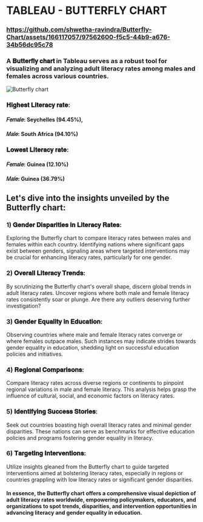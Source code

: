
# TABLEAU - BUTTERFLY CHART


### https://github.com/shwetha-ravindra/Butterfly-Chart/assets/166117057/97562600-f5c5-44b9-a676-34b56dc95c78

### A 𝐁𝐮𝐭𝐭𝐞𝐫𝐟𝐥𝐲 𝐜𝐡𝐚𝐫𝐭 in Tableau serves as a robust tool for visualizing and analyzing adult literacy rates among males and females across various countries. 

![Butterfly chart](https://github.com/shwetha-ravindra/Butterfly-Chart/assets/166117057/b096571b-2cd7-4bf8-b295-d44beafe0d64)




### 𝐇𝐢𝐠𝐡𝐞𝐬𝐭 𝐋𝐢𝐭𝐞𝐫𝐚𝐜𝐲 𝐫𝐚𝐭𝐞: 
#### 𝐹𝑒𝑚𝑎𝑙𝑒: Seychelles (94.45%), 
#### 𝑀𝑎𝑙𝑒:   South Africa (94.10%)

### 𝐋𝐨𝐰𝐞𝐬𝐭 𝐋𝐢𝐭𝐞𝐫𝐚𝐜𝐲 𝐫𝐚𝐭𝐞:
#### 𝐹𝑒𝑚𝑎𝑙𝑒: Guinea (12.10%) 
#### 𝑀𝑎𝑙𝑒: Guinea (36.79%)

## Let's dive into the insights unveiled by the Butterfly chart:

### 1) 𝐆𝐞𝐧𝐝𝐞𝐫 𝐃𝐢𝐬𝐩𝐚𝐫𝐢𝐭𝐢𝐞𝐬 𝐢𝐧 𝐋𝐢𝐭𝐞𝐫𝐚𝐜𝐲 𝐑𝐚𝐭𝐞𝐬: 
Exploring the Butterfly chart to compare literacy rates between males and females within each country. Identifying nations where significant gaps exist between genders, signaling areas where targeted interventions may be crucial for enhancing literacy rates, particularly for one gender.

### 2) 𝐎𝐯𝐞𝐫𝐚𝐥𝐥 𝐋𝐢𝐭𝐞𝐫𝐚𝐜𝐲 𝐓𝐫𝐞𝐧𝐝𝐬:
By scrutinizing the Butterfly chart's overall shape, discern global trends in adult literacy rates. Uncover regions where both male and female literacy rates consistently soar or plunge. Are there any outliers deserving further investigation?

### 3) 𝐆𝐞𝐧𝐝𝐞𝐫 𝐄𝐪𝐮𝐚𝐥𝐢𝐭𝐲 𝐢𝐧 𝐄𝐝𝐮𝐜𝐚𝐭𝐢𝐨𝐧: 
Observing countries where male and female literacy rates converge or where females outpace males. Such instances may indicate strides towards gender equality in education, shedding light on successful education policies and initiatives.

### 4) 𝐑𝐞𝐠𝐢𝐨𝐧𝐚𝐥 𝐂𝐨𝐦𝐩𝐚𝐫𝐢𝐬𝐨𝐧𝐬: 
Compare literacy rates across diverse regions or continents to pinpoint regional variations in male and female literacy. This analysis helps grasp the influence of cultural, social, and economic factors on literacy rates.

### 5) 𝐈𝐝𝐞𝐧𝐭𝐢𝐟𝐲𝐢𝐧𝐠 𝐒𝐮𝐜𝐜𝐞𝐬𝐬 𝐒𝐭𝐨𝐫𝐢𝐞𝐬: 
Seek out countries boasting high overall literacy rates and minimal gender disparities. These nations can serve as benchmarks for effective education policies and programs fostering gender equality in literacy.

### 6) 𝐓𝐚𝐫𝐠𝐞𝐭𝐢𝐧𝐠 𝐈𝐧𝐭𝐞𝐫𝐯𝐞𝐧𝐭𝐢𝐨𝐧𝐬: 
Utilize insights gleaned from the Butterfly chart to guide targeted interventions aimed at bolstering literacy rates, especially in regions or countries grappling with low literacy rates or significant gender disparities.




#### In essence, the Butterfly chart offers a comprehensive visual depiction of adult literacy rates worldwide, empowering policymakers, educators, and organizations to spot trends, disparities, and intervention opportunities in advancing literacy and gender equality in education.
